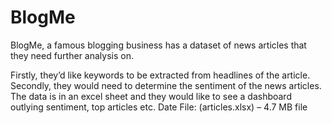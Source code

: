 # BlogMe
BlogMe, a famous blogging business has a dataset of news articles that they need  further analysis on.

Firstly, they’d like keywords to be extracted from headlines of the article. Secondly, 
they would need to determine the sentiment of the news articles. The data is in an 
excel sheet and they would like to see a dashboard outlying sentiment, top articles etc.
Date File: (articles.xlsx) – 4.7 MB file
